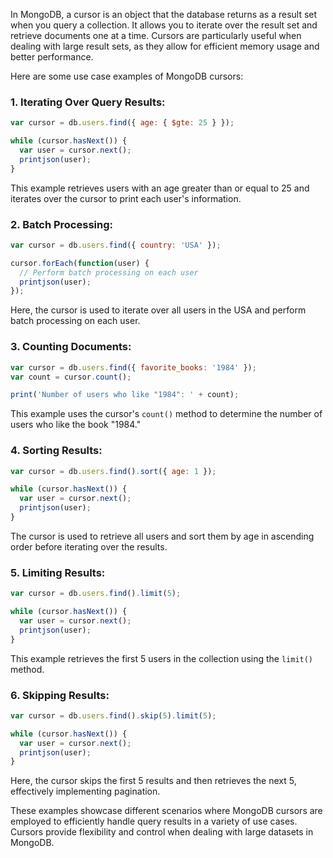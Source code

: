 In MongoDB, a cursor is an object that the database returns as a result set when you query a collection. It allows you to iterate over the result set and retrieve documents one at a time. Cursors are particularly useful when dealing with large result sets, as they allow for efficient memory usage and better performance.

Here are some use case examples of MongoDB cursors:

### 1. **Iterating Over Query Results:**

```javascript
var cursor = db.users.find({ age: { $gte: 25 } });

while (cursor.hasNext()) {
  var user = cursor.next();
  printjson(user);
}
```

This example retrieves users with an age greater than or equal to 25 and iterates over the cursor to print each user's information.

### 2. **Batch Processing:**

```javascript
var cursor = db.users.find({ country: 'USA' });

cursor.forEach(function(user) {
  // Perform batch processing on each user
  printjson(user);
});
```

Here, the cursor is used to iterate over all users in the USA and perform batch processing on each user.

### 3. **Counting Documents:**

```javascript
var cursor = db.users.find({ favorite_books: '1984' });
var count = cursor.count();

print('Number of users who like "1984": ' + count);
```

This example uses the cursor's `count()` method to determine the number of users who like the book "1984."

### 4. **Sorting Results:**

```javascript
var cursor = db.users.find().sort({ age: 1 });

while (cursor.hasNext()) {
  var user = cursor.next();
  printjson(user);
}
```

The cursor is used to retrieve all users and sort them by age in ascending order before iterating over the results.

### 5. **Limiting Results:**

```javascript
var cursor = db.users.find().limit(5);

while (cursor.hasNext()) {
  var user = cursor.next();
  printjson(user);
}
```

This example retrieves the first 5 users in the collection using the `limit()` method.

### 6. **Skipping Results:**

```javascript
var cursor = db.users.find().skip(5).limit(5);

while (cursor.hasNext()) {
  var user = cursor.next();
  printjson(user);
}
```

Here, the cursor skips the first 5 results and then retrieves the next 5, effectively implementing pagination.

These examples showcase different scenarios where MongoDB cursors are employed to efficiently handle query results in a variety of use cases. Cursors provide flexibility and control when dealing with large datasets in MongoDB.